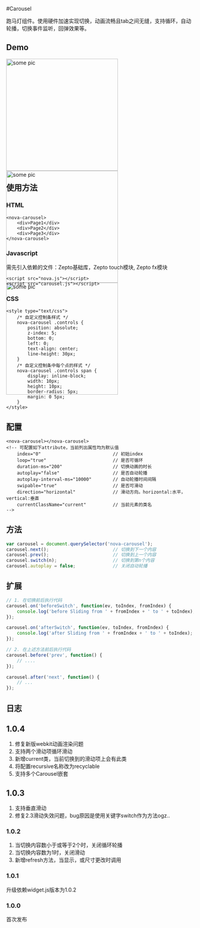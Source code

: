 #Carousel

跑马灯组件。使用硬件加速实现切换，动画流畅且tab之间无缝，支持循环，自动轮播，切换事件监听，回弹效果等。

## Demo
<link rel="stylesheet" href="http://s4.qhimg.com/static/19a226791da76e1a/carousel.1.0.4.css" />

<style type="text/css">
    .nova-carousel {
        height: 300px;
    }

    .nova-carousel img{
        height: 300px;
        -webkit-user-drag: none;
    }
</style>

<div class="nova-carousel">
    <div class="carousel-cont">
        <div class="cont-item">
            <img src="novaui/img/1.jpg" alt="some pic">
        </div>
        <div class="cont-item">
            <img src="novaui/img/2.jpg" alt="some pic">
        </div>
        <div class="cont-item">
            <img src="novaui/img/3.jpg" alt="some pic">
        </div>
    </div>
    <div class="carousel-control">
        <span class="control-item"></span>
        <span class="control-item"></span>
        <span class="control-item"></span>
    </div>
</div>


<script type="text/javascript">
    _loader.add('widget', 'http://s1.qhimg.com/static/c8b7de8c67377042/widget.1.0.2.js');
    _loader.add('carousel', 'http://s3.qhimg.com/static/92642666da227923/carousel.1.0.4.js');
    _loader.use('widget, carousel', function() { 
        var carousel = new Carousel({
            element: '.nova-carousel',
            autoplay: true
        });
    });
</script>

## 使用方法

### HTML

```markup
<nova-carousel>
    <div>Page1</div>
    <div>Page2</div>
    <div>Page3</div>
</nova-carousel>
```

### Javascript
需先引入依赖的文件：Zepto基础库，Zepto touch模块, Zepto fx模块
```markup
<script src="nova.js"></script>
<script src="carousel.js"></script>
```
### CSS
```markup
<style type="text/css">
    /* 自定义控制条样式 */
    nova-carousel .controls {
        position: absolute;
        z-index: 5;
        bottom: 0;
        left: 0;
        text-align: center;
        line-height: 30px;
    }
    /* 自定义控制条中每个点的样式 */
    nova-carousel .controls span {
        display: inline-block;
        width: 10px;
        height: 10px;
        border-radius: 5px;
        margin: 0 5px;
    }
</style>
```

## 配置

```markup
<nova-carousel></nova-carousel>
<!-- 可配置如下attribute，当前列出属性均为默认值
    index="0"                           // 初始index
    loop="true"                         // 是否可循环
    duration-ms="200"                   // 切换动画的时长
    autoplay="false"                    // 是否自动轮播
    autoplay-interval-ms="10000"        // 自动轮播时间间隔
    swipable="true"                     // 是否可滑动
    direction="horizontal"              // 滑动方向。horizontal:水平，vertical:垂直
    currentClassName="current"          // 当前元素的类名
-->
```

## 方法
```javascript
var carousel = document.querySelector('nova-carousel');
carousel.next();                        // 切换到下一个内容
carousel.prev();                        // 切换到上一个内容
carousel.switch(n);                     // 切换到第n个内容
carousel.autoplay = false;              // 关闭自动轮播
```

## 扩展
```javascript
// 1. 在切换前后执行代码
carousel.on('beforeSwitch', function(ev, toIndex, fromIndex) {
    console.log('before Sliding from ' + fromIndex + ' to ' + toIndex);
});

carousel.on('afterSwitch', function(ev, toIndex, fromIndex) {
    console.log('after Sliding from ' + fromIndex + ' to ' + toIndex);
});

// 2. 在上述方法前后执行代码
carousel.before('prev', function() {
    // ....
});

carousel.after('next', function() {
    // ...
});

```

## 日志

## 1.0.4
1. 修复新版webkit动画渲染问题
2. 支持两个滑动项循环滑动
3. 新增current类，当前切换到的滑动项上会有此类
4. 将配置recursive名称改为recyclable
5. 支持多个Carousel嵌套

## 1.0.3

1. 支持垂直滑动
2. 修复2.3滑动失效问题，bug原因是使用关键字switch作为方法ogz..

### 1.0.2

1. 当切换内容数小于或等于2个时，关闭循环轮播
2. 当切换内容数为1时，关闭滑动
3. 新增refresh方法，当显示，或尺寸更改时调用

### 1.0.1
升级依赖widget.js版本为1.0.2

### 1.0.0
首次发布

